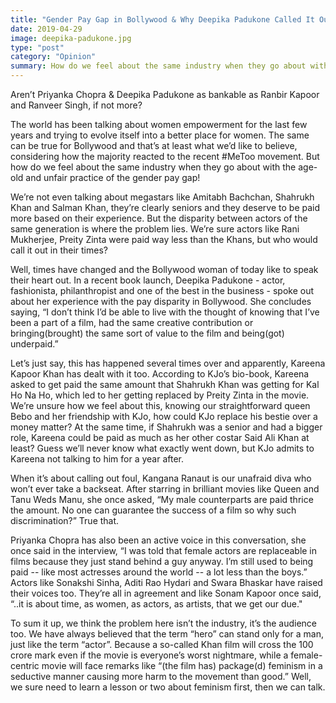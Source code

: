 ```yaml
---
title: "Gender Pay Gap in Bollywood & Why Deepika Padukone Called It Out"
date: 2019-04-29
image: deepika-padukone.jpg
type: "post"
category: "Opinion"
summary: How do we feel about the same industry when they go about with the age-old and unfair practice of the gender pay gap! Well, times have changed and the Bollywood woman of today like to speak their heart out.
---
```


Aren’t Priyanka Chopra & Deepika Padukone as bankable as Ranbir Kapoor and Ranveer Singh, if not more?

The world has been talking about women empowerment for the last few years and trying to evolve itself into a better place for women. The same can be true for Bollywood and that’s at least what we’d like to believe, considering how the majority reacted to the recent #MeToo movement. But how do we feel about the same industry when they go about with the age-old and unfair practice of the gender pay gap!

We’re not even talking about megastars like Amitabh Bachchan, Shahrukh Khan and Salman Khan, they’re clearly seniors and they deserve to be paid more based on their experience. But the disparity between actors of the same generation is where the problem lies. We’re sure actors like Rani Mukherjee, Preity Zinta were paid way less than the Khans, but who would call it out in their times?

Well, times have changed and the Bollywood woman of today like to speak their heart out. In a recent book launch, Deepika Padukone - actor, fashionista, philanthropist and one of the best in the business - spoke out about her experience with the pay disparity in Bollywood.
She concludes saying, “I don’t think I’d be able to live with the thought of knowing that I’ve been a part of a film, had the same creative contribution or bringing(brought) the same sort of value to the film and being(got) underpaid.”

Let’s just say, this has happened several times over and apparently, Kareena Kapoor Khan has dealt with it too. According to KJo’s bio-book, Kareena asked to get paid the same amount that Shahrukh Khan was getting for Kal Ho Na Ho, which led to her getting replaced by Preity Zinta in the movie. We’re unsure how we feel about this, knowing our straightforward queen Bebo and her friendship with KJo, how could KJo replace his bestie over a money matter? At the same time, if Shahrukh was a senior and had a bigger role, Kareena could be paid as much as her other costar Said Ali Khan at least? Guess we’ll never know what exactly went down, but KJo admits to Kareena not talking to him for a year after.

When it’s about calling out foul, Kangana Ranaut is our unafraid diva who won’t ever take a backseat. After starring in brilliant movies like Queen and Tanu Weds Manu, she once asked,  “My male counterparts are paid thrice the amount. No one can guarantee the success of a film so why such discrimination?” True that.

Priyanka Chopra has also been an active voice in this conversation, she once said in the interview, “I was told that female actors are replaceable in films because they just stand behind a guy anyway. I’m still used to being paid -- like most actresses around the world -- a lot less than the boys.” Actors like Sonakshi Sinha, Aditi Rao Hydari and Swara Bhaskar have raised their voices too. They’re all in agreement and like Sonam Kapoor once said, “..it is about time, as women, as actors, as artists, that we get our due."

To sum it up, we think the problem here isn’t the industry, it’s the audience too. We have always believed that the term “hero” can stand only for a man, just like the term “actor”. Because a so-called Khan film will cross the 100 crore mark even if the movie is everyone’s worst nightmare, while a female-centric movie will face remarks like “(the film has) package(d) feminism in a seductive manner causing more harm to the movement than good.” Well, we sure need to learn a lesson or two about feminism first, then we can talk.
